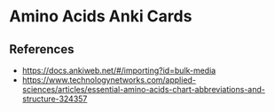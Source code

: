 # Amino Acids Anki Cards

## References
- https://docs.ankiweb.net/#/importing?id=bulk-media
- https://www.technologynetworks.com/applied-sciences/articles/essential-amino-acids-chart-abbreviations-and-structure-324357
